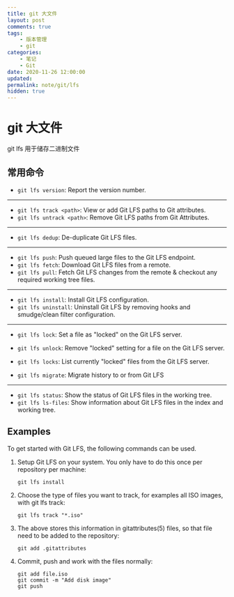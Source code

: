 ```yaml
---
title: git 大文件
layout: post
comments: true
tags:
    - 版本管理
    - git
categories:
    - 笔记
    - Git
date: 2020-11-26 12:00:00
updated:
permalink: note/git/lfs
hidden: true
---
```


# git 大文件

git lfs 用于储存二进制文件

<!-- more -->

## 常用命令

-   `git lfs version`:
    Report the version number.

---

-   `git lfs track <path>`:
    View or add Git LFS paths to Git attributes.
-   `git lfs untrack <path>`:
    Remove Git LFS paths from Git Attributes.

---

-   `git lfs dedup`:
    De-duplicate Git LFS files.

---

-   `git lfs push`:
    Push queued large files to the Git LFS endpoint.
-   `git lfs fetch`:
    Download Git LFS files from a remote.
-   `git lfs pull`:
    Fetch Git LFS changes from the remote & checkout any required working tree
    files.

---

-   `git lfs install`:
    Install Git LFS configuration.
-   `git lfs uninstall`:
    Uninstall Git LFS by removing hooks and smudge/clean filter configuration.

---

-   `git lfs lock`:
    Set a file as "locked" on the Git LFS server.
-   `git lfs unlock`:
    Remove "locked" setting for a file on the Git LFS server.
-   `git lfs locks`:
    List currently "locked" files from the Git LFS server.

-   `git lfs migrate`:
    Migrate history to or from Git LFS

---

-   `git lfs status`:
    Show the status of Git LFS files in the working tree.
-   `git lfs ls-files`:
    Show information about Git LFS files in the index and working tree.

## Examples

To get started with Git LFS, the following commands can be used.

1.  Setup Git LFS on your system. You only have to do this once per
    repository per machine:

        git lfs install

2.  Choose the type of files you want to track, for examples all ISO
    images, with git lfs track:

        git lfs track "*.iso"

3.  The above stores this information in gitattributes(5) files, so
    that file need to be added to the repository:

        git add .gitattributes

4.  Commit, push and work with the files normally:

        git add file.iso
        git commit -m "Add disk image"
        git push
